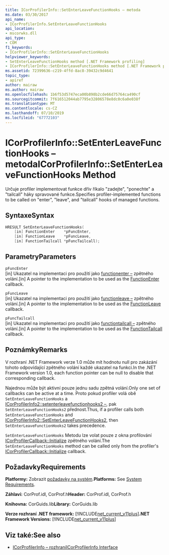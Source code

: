 ```yaml
---
title: ICorProfilerInfo::SetEnterLeaveFunctionHooks – metoda
ms.date: 03/30/2017
api_name:
- ICorProfilerInfo.SetEnterLeaveFunctionHooks
api_location:
- mscorwks.dll
api_type:
- COM
f1_keywords:
- ICorProfilerInfo::SetEnterLeaveFunctionHooks
helpviewer_keywords:
- SetEnterLeaveFunctionHooks method [.NET Framework profiling]
- ICorProfilerInfo::SetEnterLeaveFunctionHooks method [.NET Framework profiling]
ms.assetid: 72399636-c219-4ffd-8ac8-39432c9d4641
topic_type:
- apiref
author: mairaw
ms.author: mairaw
ms.openlocfilehash: 1b6f53d5747eca00b898b2cde66d75764ca490cf
ms.sourcegitcommit: 7f616512044ab7795e32806578e8dc0c6a0e038f
ms.translationtype: MT
ms.contentlocale: cs-CZ
ms.lasthandoff: 07/10/2019
ms.locfileid: "67772103"
---
```

# <a name="icorprofilerinfosetenterleavefunctionhooks-method"></a><span data-ttu-id="d9d47-102">ICorProfilerInfo::SetEnterLeaveFunctionHooks – metoda</span><span class="sxs-lookup"><span data-stu-id="d9d47-102">ICorProfilerInfo::SetEnterLeaveFunctionHooks Method</span></span>
<span data-ttu-id="d9d47-103">Určuje profiler implementovat funkce dřív říkalo "zadejte", "ponechte" a "tailcall" háky spravované funkce.</span><span class="sxs-lookup"><span data-stu-id="d9d47-103">Specifies profiler-implemented functions to be called on "enter", "leave", and "tailcall" hooks of managed functions.</span></span>  
  
## <a name="syntax"></a><span data-ttu-id="d9d47-104">Syntaxe</span><span class="sxs-lookup"><span data-stu-id="d9d47-104">Syntax</span></span>  
  
```cpp  
HRESULT SetEnterLeaveFunctionHooks(  
    [in] FunctionEnter    *pFuncEnter,  
    [in] FunctionLeave    *pFuncLeave,  
    [in] FunctionTailcall *pFuncTailcall);  
```  
  
## <a name="parameters"></a><span data-ttu-id="d9d47-105">Parametry</span><span class="sxs-lookup"><span data-stu-id="d9d47-105">Parameters</span></span>  
 `pFuncEnter`  
 <span data-ttu-id="d9d47-106">[in] Ukazatel na implementaci pro použití jako [functionenter –](../../../../docs/framework/unmanaged-api/profiling/functionenter-function.md) zpětného volání.</span><span class="sxs-lookup"><span data-stu-id="d9d47-106">[in] A pointer to the implementation to be used as the [FunctionEnter](../../../../docs/framework/unmanaged-api/profiling/functionenter-function.md) callback.</span></span>  
  
 `pFuncLeave`  
 <span data-ttu-id="d9d47-107">[in] Ukazatel na implementaci pro použití jako [functionleave –](../../../../docs/framework/unmanaged-api/profiling/functionleave-function.md) zpětného volání.</span><span class="sxs-lookup"><span data-stu-id="d9d47-107">[in] A pointer to the implementation to be used as the [FunctionLeave](../../../../docs/framework/unmanaged-api/profiling/functionleave-function.md) callback.</span></span>  
  
 `pFuncTailcall`  
 <span data-ttu-id="d9d47-108">[in] Ukazatel na implementaci pro použití jako [functiontailcall –](../../../../docs/framework/unmanaged-api/profiling/functiontailcall-function.md) zpětného volání.</span><span class="sxs-lookup"><span data-stu-id="d9d47-108">[in] A pointer to the implementation to be used as the [FunctionTailcall](../../../../docs/framework/unmanaged-api/profiling/functiontailcall-function.md) callback.</span></span>  
  
## <a name="remarks"></a><span data-ttu-id="d9d47-109">Poznámky</span><span class="sxs-lookup"><span data-stu-id="d9d47-109">Remarks</span></span>  
 <span data-ttu-id="d9d47-110">V rozhraní .NET Framework verze 1.0 může mít hodnotu null pro zakázání tohoto odpovídající zpětného volání každé ukazatel na funkci.</span><span class="sxs-lookup"><span data-stu-id="d9d47-110">In the .NET Framework version 1.0, each function pointer can be null to disable that corresponding callback.</span></span>  
  
 <span data-ttu-id="d9d47-111">Najednou může být aktivní pouze jednu sadu zpětná volání.</span><span class="sxs-lookup"><span data-stu-id="d9d47-111">Only one set of callbacks can be active at a time.</span></span> <span data-ttu-id="d9d47-112">Proto pokud profiler volá obě `SetEnterLeaveFunctionHooks` a [ICorProfilerInfo2::setenterleavefunctionhooks2 –](../../../../docs/framework/unmanaged-api/profiling/icorprofilerinfo2-setenterleavefunctionhooks2-method.md), pak `SetEnterLeaveFunctionHooks2` přednost.</span><span class="sxs-lookup"><span data-stu-id="d9d47-112">Thus, if a profiler calls both `SetEnterLeaveFunctionHooks` and [ICorProfilerInfo2::SetEnterLeaveFunctionHooks2](../../../../docs/framework/unmanaged-api/profiling/icorprofilerinfo2-setenterleavefunctionhooks2-method.md), then `SetEnterLeaveFunctionHooks2` takes precedence.</span></span>  
  
 <span data-ttu-id="d9d47-113">`SetEnterLeaveFunctionHooks` Metodu lze volat pouze z okna profilování [ICorProfilerCallback::Initialize](../../../../docs/framework/unmanaged-api/profiling/icorprofilercallback-initialize-method.md) zpětného volání.</span><span class="sxs-lookup"><span data-stu-id="d9d47-113">The `SetEnterLeaveFunctionHooks` method can be called only from the profiler's [ICorProfilerCallback::Initialize](../../../../docs/framework/unmanaged-api/profiling/icorprofilercallback-initialize-method.md) callback.</span></span>  
  
## <a name="requirements"></a><span data-ttu-id="d9d47-114">Požadavky</span><span class="sxs-lookup"><span data-stu-id="d9d47-114">Requirements</span></span>  
 <span data-ttu-id="d9d47-115">**Platformy:** Zobrazit [požadavky na systém](../../../../docs/framework/get-started/system-requirements.md).</span><span class="sxs-lookup"><span data-stu-id="d9d47-115">**Platforms:** See [System Requirements](../../../../docs/framework/get-started/system-requirements.md).</span></span>  
  
 <span data-ttu-id="d9d47-116">**Záhlaví:** CorProf.idl, CorProf.h</span><span class="sxs-lookup"><span data-stu-id="d9d47-116">**Header:** CorProf.idl, CorProf.h</span></span>  
  
 <span data-ttu-id="d9d47-117">**Knihovna:** CorGuids.lib</span><span class="sxs-lookup"><span data-stu-id="d9d47-117">**Library:** CorGuids.lib</span></span>  
  
 <span data-ttu-id="d9d47-118">**Verze rozhraní .NET framework:** [!INCLUDE[net_current_v11plus](../../../../includes/net-current-v11plus-md.md)]</span><span class="sxs-lookup"><span data-stu-id="d9d47-118">**.NET Framework Versions:** [!INCLUDE[net_current_v11plus](../../../../includes/net-current-v11plus-md.md)]</span></span>  
  
## <a name="see-also"></a><span data-ttu-id="d9d47-119">Viz také:</span><span class="sxs-lookup"><span data-stu-id="d9d47-119">See also</span></span>

- [<span data-ttu-id="d9d47-120">ICorProfilerInfo – rozhraní</span><span class="sxs-lookup"><span data-stu-id="d9d47-120">ICorProfilerInfo Interface</span></span>](../../../../docs/framework/unmanaged-api/profiling/icorprofilerinfo-interface.md)
